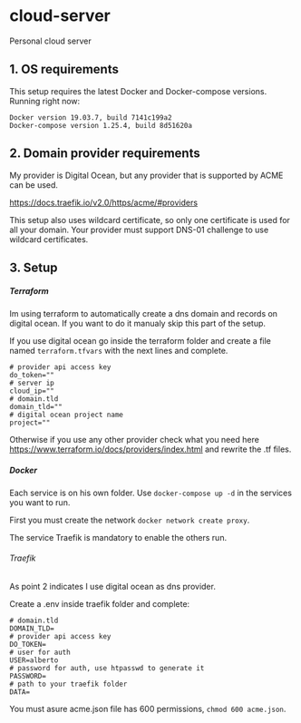 # cloud-server
Personal cloud server

## 1. OS requirements
This setup requires the latest Docker and Docker-compose versions.
Running right now:

    Docker version 19.03.7, build 7141c199a2
    Docker-compose version 1.25.4, build 8d51620a

## 2. Domain provider requirements
My provider is Digital Ocean, but any provider that is supported by ACME can be used.

https://docs.traefik.io/v2.0/https/acme/#providers

This setup also uses wildcard certificate, so only one certificate is used for all your domain. Your provider must support DNS-01 challenge to use wildcard certificates.

## 3. Setup
##### Terraform
Im using terraform to automatically create a dns domain and records on digital ocean. 
If you want to do it manualy skip this part of the setup.

If you use digital ocean go inside the terraform folder and create a file named `terraform.tfvars` with the next lines and complete.

    # provider api access key
    do_token=""
    # server ip
    cloud_ip=""
    # domain.tld
    domain_tld=""
    # digital ocean project name
    project=""

Otherwise if you use any other provider check what you need here https://www.terraform.io/docs/providers/index.html and rewrite the .tf files.

##### Docker
Each service is on his own folder. Use `docker-compose up -d` in the services you want to run.

First you must create the network `docker network create proxy`.

The service Traefik is mandatory to enable the others run.

###### Traefik
As point 2 indicates I use digital ocean as dns provider.

Create a .env inside traefik folder and complete:

    # domain.tld
    DOMAIN_TLD=
    # provider api access key
    DO_TOKEN=
    # user for auth
    USER=alberto
    # password for auth, use htpasswd to generate it
    PASSWORD=
    # path to your traefik folder
    DATA=

You must asure acme.json file has 600 permissions, `chmod 600 acme.json`.
